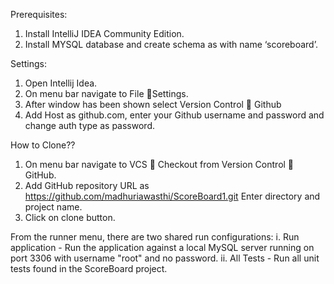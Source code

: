 Prerequisites:
1.	Install IntelliJ IDEA Community Edition.
2.	Install MYSQL database and create schema as with name ‘scoreboard’.

Settings:

1.	Open Intellij Idea.
2.	On menu bar navigate to File Settings.
3.	After window has been shown select Version Control  Github
4.	Add Host as github.com, enter your Github username and password and change auth type as password.

How to Clone??

1.	On menu bar navigate to VCS  Checkout from Version Control  GitHub.
2.	Add GitHub repository URL as https://github.com/madhuriawasthi/ScoreBoard1.git 
Enter directory and project name.
3.	Click on clone button.

From the runner menu, there are two shared run configurations:
i.	Run application - Run the application against a local MySQL server running on port 3306 with username "root" and no password.
ii.	All Tests - Run all unit tests found in the ScoreBoard project.

